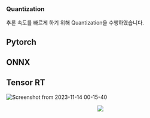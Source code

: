 ### Quantization 
추론 속도를 빠르게 하기 위해 Quantization을 수행하였습니다.


## Pytorch


## ONNX


## Tensor RT




![Screenshot from 2023-11-14 00-15-40](https://github.com/jungwonguk/KD-Font/assets/98310175/3e314c50-7f6d-4e8d-a8a7-029dbc531efb)





<p align="center"><img src="https://github.com/jungwonguk/KD-Font/assets/98310175/d30ade2f-c8b6-4e5f-adf3-9bf435b59d17"></p>
